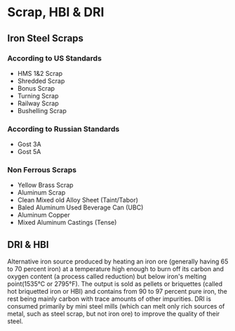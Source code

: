 # Scrap, HBI & DRI

<Carousel/>

## Iron Steel Scraps

### According to US Standards

- HMS 1&2 Scrap
- Shredded Scrap
- Bonus Scrap
- Turning Scrap
- Railway Scrap
- Bushelling Scrap

### According to Russian Standards

- Gost 3A
- Gost 5A

### Non Ferrous Scraps

- Yellow Brass Scrap
- Aluminum Scrap
- Clean Mixed old Alloy Sheet (Taint/Tabor)
- Baled Aluminum Used Beverage Can (UBC)
- Aluminum Copper
- Mixed Aluminum Castings (Tense)

## DRI & HBI

Alternative iron source produced by heating an iron ore (generally having 65 to 70 percent iron) at a temperature high enough to burn off its carbon and oxygen content (a process called reduction) but below iron's melting point(1535°C or 2795°F). The output is sold as pellets or briquettes (called hot briquetted iron or HBI) and contains from 90 to 97 percent pure iron, the rest being mainly carbon with trace amounts of other impurities. DRI is consumed primarily by mini steel mills (which can melt only rich sources of metal, such as steel scrap, but not iron ore) to improve the quality of their steel.
